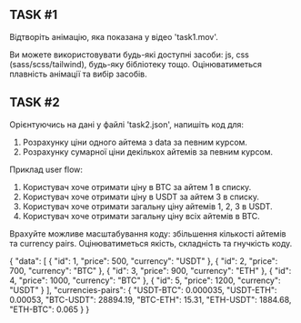 
## TASK #1
Відтворіть анімацію, яка показана у відео 'task1.mov'.

Ви можете використовувати будь-які доступні засоби: js, css (sass/scss/tailwind), будь-яку бібліотеку тощо. Оцінюватиметься плавність анімації та вибір засобів.

## TASK #2
Орієнтуючись на дані у файлі 'task2.json', напишіть код для:
1. Розрахунку ціни одного айтема з data за певним курсом.
2. Розрахунку сумарної ціни декількох айтемів за певним курсом.

Приклад user flow:
1. Користувач хоче отримати ціну в BTC за айтем 1 в списку.
2. Користувач хоче отримати ціну в USDT за айтем 3 в списку.
3. Користувач хоче отримати загальну ціну айтемів 1, 2, 3 в USDT.
4. Користувач хоче отримати загальну ціну всіх айтемів в BTC.

Врахуйте можливе масштабування коду: збільшення кількості айтемів та currency pairs. Оцінюватиметься якість, складність та гнучкість коду.

{
"data": [
{
"id": 1,
"price": 500,
"currency": "USDT"
},
{
"id": 2,
"price": 700,
"currency": "BTC"
},
{
"id": 3,
"price": 900,
"currency": "ETH"
},
{
"id": 4,
"price": 1000,
"currency": "BTC"
},
{
"id": 5,
"price": 1200,
"currency": "USDT"
}
],
"currencies-pairs": {
"USDT-BTC": 0.000035,
"USDT-ETH": 0.00053,
"BTC-USDT": 28894.19,
"BTC-ETH": 15.31,
"ETH-USDT": 1884.68,
"ETH-BTC": 0.065
}
}
